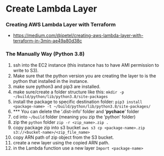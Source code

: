 # Create Lambda Layer

### Creating AWS Lambda Layer with Terraform
- https://medium.com/@ipetel/creating-aws-lambda-layer-with-terraform-in-3min-ae49a80d38c

### The Manually Way (Python 3.8)
1) ssh into the EC2 instance (this instance has to have AMI permission to write to S3).
1) Make sure that the python version you are creating the layer to is the python that installed in the instance.
1) make sure python3 and pip3 are installed.
1) make sure/create a folder structure like this: `mkdir -p ~/build/python/lib/python3.8/site-packages`
1) install the package to specific destination folder: `pip3 install <package-name> -t ~/build/python/lib/python3.8/site-packages/`
1) *** You can delete the ‘.dist-info’ folder and ‘__pychace__’ folder
1) cd into `~/build` folder (meaning you zip the ‘python’ folder)
1) zip the `python` folder `zip -r <zip_name>.zip .`
1) copy package zip into s3 bucket `aws s3 cp <package-name>.zip s3://<bucket-name>/<zip_file_name>`
1) copy ARN path of zip object from the S3 bucket.
1) create a new layer using the copied ARN path.
1) in the Lambda function use a new layer `Import <package-name>`
